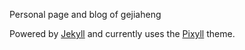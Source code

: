 Personal page and blog of gejiaheng

Powered by [Jekyll](http://jekyllrb.com/) and currently uses the [Pixyll](http://www.pixyll.com) theme.
